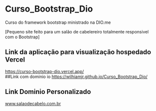 # Curso_Bootstrap_Dio
Curso do framework bootstrap ministrado na DIO.me

[Pequeno site feito para um salão de cabelereiro totalmente responsivel com o Bootstrap]
## Link da aplicação para visualização hospedado Vercel
https://curso-bootstrap-dio.vercel.app/<br>
##Link com dominio io
https://wilhiamjr.github.io/Curso_Bootstrap_Dio/
## Link Dominio Personalizado
www.salaodecabelo.com.br

